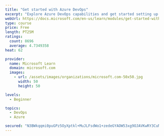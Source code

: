 ```yaml
---
title: "Get started with Azure DevOps"
excerpt: "Explore Azure DevOps capabilities and get started setting up your own organization knowing what separates elite performers from low performers."
webUrl: https://docs.microsoft.com/en-us/learn/modules/get-started-with-devops/
type: course
price: Free
length: PT25M
ratings:
  count: 8696
  average: 4.7349358
heat: 62

provider:
  name: Microsoft Learn
  domain: microsoft.com
  images:
    - url: /assets/images/organizations/microsoft.com-50x50.jpg
      width: 50
      height: 50

levels:
  - Beginner

topics:
  - DevOps
  - Azure

secured: "N3BWkqqmi0puGPz5OyXptkl+MuJLFsdWo1+zedeGYAOW53xg9OJAVKwRY3CuNk7so7bYgTrOQWjiRg+bXHmyKSEY7zIXqT1lkl0XMzeneEINvDBsNWYzy8Bkm+hkdczhZkq1V7sEJGxRkeCgKUE+aeejkM7uN8cQYn6BBE52rs7SyINsAxt5isfJCZWAI237SYbnXprpvBomjsu55amywSYtfxN+3pPbhMu1qbz3tkfEg4QPaNpT+gTh+sSx0+BbMrmTL2lCIWL4jo2zhwACUvP9F7IoEsa+tB0gWGKX0nT6pYfWJg7zu3ZmQQkzG/4lbaSeNHH/s/R7O5xbgp64v44lK1qQ/UbGCB3DstRrP/6VTL5DUyqGa5JCfNhpmCJEv3w4n976bIOIocQGyR0SfOGLzt9bXCliry5iV33RMrQ=;fTkeyIr+EtX7c8FCn9NJAw=="
---
```


